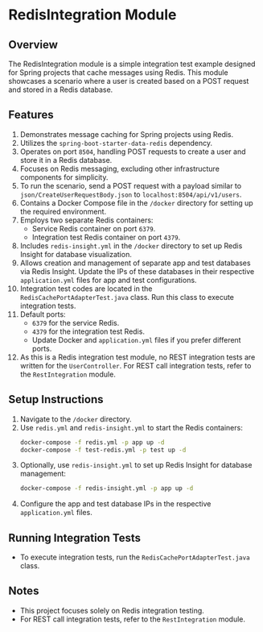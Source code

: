 # RedisIntegration Module

## Overview
The RedisIntegration module is a simple integration test example designed for Spring projects that cache messages using Redis. This module showcases a scenario where a user is created based on a POST request and stored in a Redis database.

## Features
1. Demonstrates message caching for Spring projects using Redis.
2. Utilizes the `spring-boot-starter-data-redis` dependency.
3. Operates on port `8504`, handling POST requests to create a user and store it in a Redis database.
4. Focuses on Redis messaging, excluding other infrastructure components for simplicity.
5. To run the scenario, send a POST request with a payload similar to `json/CreateUserRequestBody.json` to `localhost:8504/api/v1/users`.
6. Contains a Docker Compose file in the `/docker` directory for setting up the required environment.
7. Employs two separate Redis containers:
    - Service Redis container on port `6379`.
    - Integration test Redis container on port `4379`.
8. Includes `redis-insight.yml` in the `/docker` directory to set up Redis Insight for database visualization.
9. Allows creation and management of separate app and test databases via Redis Insight. Update the IPs of these databases in their respective `application.yml` files for app and test configurations.
10. Integration test codes are located in the `RedisCachePortAdapterTest.java` class. Run this class to execute integration tests.
11. Default ports:
    - `6379` for the service Redis.
    - `4379` for the integration test Redis.
    - Update Docker and `application.yml` files if you prefer different ports.
12. As this is a Redis integration test module, no REST integration tests are written for the `UserController`. For REST call integration tests, refer to the `RestIntegration` module.

## Setup Instructions
1. Navigate to the `/docker` directory.
2. Use `redis.yml` and `redis-insight.yml` to start the Redis containers:
   ```bash
   docker-compose -f redis.yml -p app up -d
   docker-compose -f test-redis.yml -p test up -d
   ```
3. Optionally, use `redis-insight.yml` to set up Redis Insight for database management:
   ```bash
   docker-compose -f redis-insight.yml -p app up -d
   ```
4. Configure the app and test database IPs in the respective `application.yml` files.

## Running Integration Tests
- To execute integration tests, run the `RedisCachePortAdapterTest.java` class.

## Notes
- This project focuses solely on Redis integration testing.
- For REST call integration tests, refer to the `RestIntegration` module.

